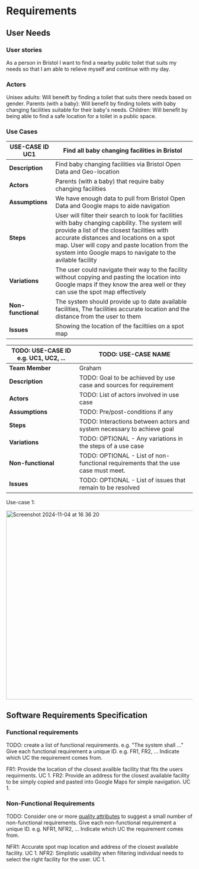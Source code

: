 # Requirements

## User Needs

### User stories
As a person in Bristol I want to find a nearby public toilet that suits my needs so that I am able to relieve myself and continue with my day.

### Actors
Unisex adults: Will beneift by finding a toilet that suits there needs based on gender.
Parents (with a baby): Will benefit by finding toilets with baby changing facilities suitable for their baby's needs.
Children: Will benefit by being able to find a safe location for a toilet in a public space.    

### Use Cases

| USE-CASE ID UC1 | Find all baby changing facilities in Bristol | 
| -------------------------------------- | ------------------- |
| **Description** | Find baby changing facilities via Bristol Open Data and Geo-location |
| **Actors** | Parents (with a baby) that require baby changing facilities |
| **Assumptions** | We have enough data to pull from Bristol Open Data and Google maps to aide navigation |
| **Steps** | User will filter their search to look for facilities with baby changing capbility. The system will provide a list of the closest facilities with accurate distances and locations on a spot map. User will copy and paste location from the system into Google maps to navigate to the avilable facility |
| **Variations** | The user could navigate their way to the facility without copying and pasting the location into Google maps if they know the area well or they can use the spot map effectively |
| **Non-functional** | The system should provide up to date available facilities, The facilities accurate location and the distance from the user to them  |
| **Issues** | Showing the location of the faciltiies on a spot map |

| TODO: USE-CASE ID e.g. UC1, UC2, ... | TODO: USE-CASE NAME | 
| -------------------------------------- | ------------------- |
| **Team Member** | Graham |
| **Description** | TODO: Goal to be achieved by use case and sources for requirement |
| **Actors** | TODO: List of actors involved in use case |
| **Assumptions** | TODO: Pre/post-conditions if any</td></tr>
| **Steps** | TODO: Interactions between actors and system necessary to achieve goal |
| **Variations** | TODO: OPTIONAL - Any variations in the steps of a use case |
| **Non-functional** | TODO: OPTIONAL - List of non-functional requirements that the use case must meet. |
| **Issues** | TODO: OPTIONAL - List of issues that remain to be resolved |


Use-case 1:

<img width="509" alt="Screenshot 2024-11-04 at 16 36 20" src="https://github.com/user-attachments/assets/bc29867c-87b5-49c2-aced-59c4b4c7491c">

## Software Requirements Specification
### Functional requirements
TODO: create a list of functional requirements. 
    e.g. "The system shall ..."
    Give each functional requirement a unique ID. e.g. FR1, FR2, ...
    Indicate which UC the requirement comes from.

FR1: Provide the location of the closest availble facility that fits the users requirments. UC 1.
FR2: Provide an address for the closest available facility to be simply copied and pasted into Google Maps for simple navigation. UC 1.
    


### Non-Functional Requirements
TODO: Consider one or more [quality attributes](https://en.wikipedia.org/wiki/ISO/IEC_9126) to suggest a small number of non-functional requirements.
Give each non-functional requirement a unique ID. e.g. NFR1, NFR2, ...
Indicate which UC the requirement comes from.

NFR1: Accurate spot map location and address of the closest available facility. UC 1.
NFR2: Simplistic usability when filtering individual needs to select the right facility for the user. UC 1.
 
